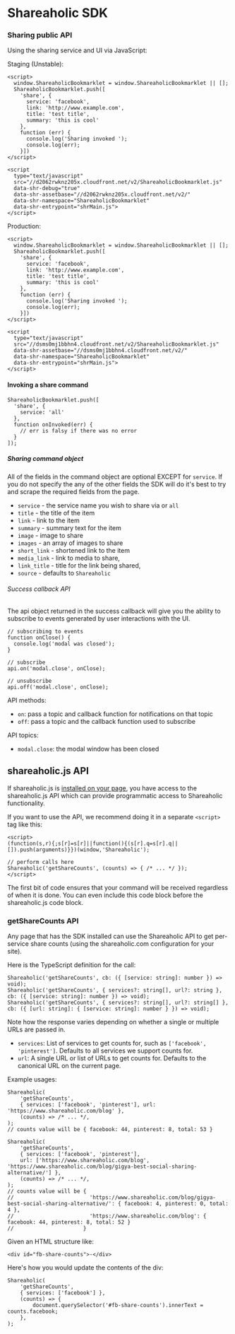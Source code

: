 Shareaholic SDK
===================

### Sharing public API

Using the sharing service and UI via JavaScript:

Staging (Unstable):
```
<script>
  window.ShareaholicBookmarklet = window.ShareaholicBookmarklet || [];
  ShareaholicBookmarklet.push([
    'share', {
      service: 'facebook',
      link: 'http://www.example.com',
      title: 'test title',
      summary: 'this is cool'
    },
    function (err) {
      console.log('Sharing invoked ');
      console.log(err);
    }])
</script>

<script
  type="text/javascript"
  src="//d2062rwknz205x.cloudfront.net/v2/ShareaholicBookmarklet.js"
  data-shr-debug="true"
  data-shr-assetbase="//d2062rwknz205x.cloudfront.net/v2/"
  data-shr-namespace="ShareaholicBookmarklet"
  data-shr-entrypoint="shrMain.js">
</script>
```

Production:

```
<script>
  window.ShareaholicBookmarklet = window.ShareaholicBookmarklet || [];
  ShareaholicBookmarklet.push([
    'share', {
      service: 'facebook',
      link: 'http://www.example.com',
      title: 'test title',
      summary: 'this is cool'
    },
    function (err) {
      console.log('Sharing invoked ');
      console.log(err);
    }])
</script>

<script
  type="text/javascript"
  src="//dsms0mj1bbhn4.cloudfront.net/v2/ShareaholicBookmarklet.js"
  data-shr-assetbase="//dsms0mj1bbhn4.cloudfront.net/v2/"
  data-shr-namespace="ShareaholicBookmarklet"
  data-shr-entrypoint="shrMain.js">
</script>
```

#### Invoking a share command

```
ShareaholicBookmarklet.push([
  'share', {
    service: 'all'
  },
  function onInvoked(err) {
    // err is falsy if there was no error
  }
]);
```

##### Sharing command object

All of the fields in the command object are optional EXCEPT for `service`. If
you do not specify the any of the other fields the SDK will do it's best to try
and scrape the required fields from the page.

  * `service` - the service name you wish to share via or `all`
  * `title` - the title of the item
  * `link` -  link to the item
  * `summary` - summary text for the item
  * `image` - image to share
  * `images` -  an array of images to share
  * `short_link` - shortened link to the item
  * `media_link` - link to media to share,
  * `link_title` - title for the link being shared,
  * `source` - defaults to `Shareaholic`

###### Success callback API

The api object returned in the success callback will give you the ability to
subscribe to events generated by user interactions with the UI.

```
// subscribing to events
function onClose() {
  console.log('modal was closed');
}

// subscribe
api.on('modal.close', onClose);

// unsubscribe
api.off('modal.close', onClose);
```

API methods:

* `on`: pass a topic and callback function for notifications on that topic
* `off`: pass a topic and the callback function used to subscribe

API topics:

* `modal.close`: the modal window has been closed

## shareaholic.js API

If shareaholic.js is [installed on your page](https://support.shareaholic.com/hc/en-us/articles/200803757-Installing-and-Setting-Up-Shareaholic-on-Your-Site),
you have access to the shareaholic.js API which can provide programmatic access to Shareaholic
functionality.

If you want to use the API, we recommend doing it in a separate `<script>` tag like this:
```
<script>
(function(s,r){;s[r]=s[r]||function(){(s[r].q=s[r].q||[]).push(arguments)}})(window,'Shareaholic');

// perform calls here
Shareaholic('getShareCounts', (counts) => { /* ... */ });
</script>
```

The first bit of code ensures that your command will be received regardless of when it is done. You
can even include this code block before the shareaholic.js code block.

### getShareCounts API

Any page that has the SDK installed can use the Shareaholic API to get per-service share counts
(using the shareaholic.com configuration for your site).

Here is the TypeScript definition for the call:
```
Shareaholic('getShareCounts', cb: ({ [service: string]: number }) => void);
Shareaholic('getShareCounts', { services?: string[], url?: string }, cb: ({ [service: string]: number }) => void);
Shareaholic('getShareCounts', { services?: string[], url?: string[] }, cb: ({ [url: string]: { [service: string]: number } }) => void);
```
Note how the response varies depending on whether a single or multiple URLs are passed in.

* `services`: List of services to get counts for, such as `['facebook', 'pinterest']`. Defaults to
  all services we support counts for.
* `url`: A single URL or list of URLs to get counts for. Defaults to the canonical URL on the
  current page.

Example usages:
```
Shareaholic(
    'getShareCounts',
    { services: ['facebook', 'pinterest'], url: 'https://www.shareaholic.com/blog' },
    (counts) => /* ... */,
);
// counts value will be { facebook: 44, pinterest: 8, total: 53 }

Shareaholic(
    'getShareCounts',
    { services: ['facebook', 'pinterest'],
    url: ['https://www.shareaholic.com/blog', 'https://www.shareaholic.com/blog/gigya-best-social-sharing-alternative/'] },
    (counts) => /* ... */,
);
// counts value will be {
//                        'https://www.shareaholic.com/blog/gigya-best-social-sharing-alternative/': { facebook: 4, pinterest: 0, total: 4 },
//                        'https://www.shareaholic.com/blog': { facebook: 44, pinterest: 8, total: 52 }
//                      }
```

Given an HTML structure like:
```
<div id="fb-share-counts">-</div>
```
Here's how you would update the contents of the div:
```
Shareaholic(
    'getShareCounts',
    { services: ['facebook'] },
    (counts) => {
        document.querySelector('#fb-share-counts').innerText = counts.facebook;
    },
);
```
